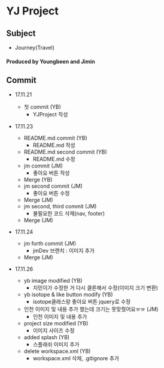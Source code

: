 ﻿# YJ Project

## Subject

- Journey(Travel)

#### Produced by Youngbeen and Jimin

## Commit
* 17.11.21
	- 첫 commit (YB)
		- YJProject 작성

* 17.11.23
	- README.md commit (YB)
		- README.md 작성
	- README.md second commit (YB)
		- README.md 수정
	- jm commit (JM)
		- 좋아요 버튼 작성
	- Merge (YB)
	- jm second commit (JM)
		- 좋아요 버튼 수정
	- Merge (JM)
	- jm second, third commit (JM)
		- 불필요한 코드 삭제(nav, footer)
	- Merge (JM)

* 17.11.24
	- jm forth commit (JM)
		- jmDev 브랜치 : 이미지 추가
	- Merge (JM)
* 17.11.26
	- yb image modified (YB)
		- 지민이가 수정한 거 다시 클론해서 수정(이미지 크기 변환)
	- yb isotope & like button modify (YB)
		- isotope클래스랑 좋아요 버튼 jquery로 수정
	- 인천 이미지 및 내용 추가 했는데 크기는 못맞췄어요ㅠㅠ (JM)
		- 인천 이미지 및 내용 추가
	- project size modified (YB)
		- 이미지 사이즈 수정
	- added splash (YB)
		- 스플래쉬 이미지 추가
	- delete workspace.xml (YB)
		- workspace.xml 삭제, .gitignore 추가